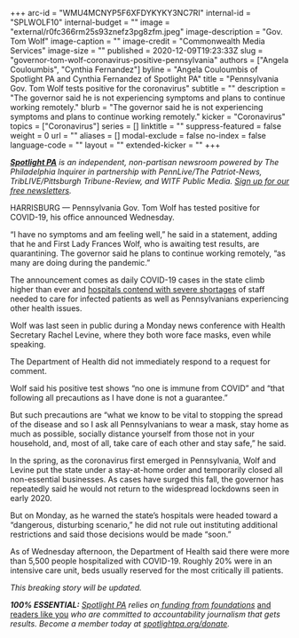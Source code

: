 +++
arc-id = "WMU4MCNYP5F6XFDYKYKY3NC7RI"
internal-id = "SPLWOLF10"
internal-budget = ""
image = "external/r0fc366rm25s93znefz3pg8zfm.jpeg"
image-description = "Gov. Tom Wolf"
image-caption = ""
image-credit = "Commonwealth Media Services"
image-size = ""
published = 2020-12-09T19:23:33Z
slug = "governor-tom-wolf-coronavirus-positive-pennsylvania"
authors = ["Angela Couloumbis", "Cynthia Fernandez"]
byline = "Angela Couloumbis of Spotlight PA and Cynthia Fernandez of Spotlight PA"
title = "Pennsylvania Gov. Tom Wolf tests positive for the coronavirus"
subtitle = ""
description = "The governor said he is not experiencing symptoms and plans to continue working remotely."
blurb = "The governor said he is not experiencing symptoms and plans to continue working remotely."
kicker = "Coronavirus"
topics = ["Coronavirus"]
series = []
linktitle = ""
suppress-featured = false
weight = 0
url = ""
aliases = []
modal-exclude = false
no-index = false
language-code = ""
layout = ""
extended-kicker = ""
+++

<a href="https://www.spotlightpa.org/"><i><b>Spotlight PA</b></i></a><i> is an independent, non-partisan newsroom powered by The Philadelphia Inquirer in partnership with PennLive/The Patriot-News, TribLIVE/Pittsburgh Tribune-Review, and WITF Public Media. </i><a href="https://www.spotlightpa.org/newsletters"><i>Sign up for our free newsletters</i></a><i>.</i>

HARRISBURG — Pennsylvania Gov. Tom Wolf has tested positive for COVID-19, his office announced Wednesday.

“I have no symptoms and am feeling well,” he said in a statement, adding that he and First Lady Frances Wolf, who is awaiting test results, are quarantining. The governor said he plans to continue working remotely, “as many are doing during the pandemic.”

The announcement comes as daily COVID-19 cases in the state climb higher than ever and <a href="https://www.spotlightpa.org/news/2020/12/pennsylvania-hospitals-coronavirus-staffing-shortages/">hospitals contend with severe shortages</a> of staff needed to care for infected patients as well as Pennsylvanians experiencing other health issues.

Wolf was last seen in public during a Monday news conference with Health Secretary Rachel Levine, where they both wore face masks, even while speaking.

The Department of Health did not immediately respond to a request for comment.

<script src="https://www.spotlightpa.org/embed.js" async></script><div data-spl-embed-version="1" data-spl-src="https://www.spotlightpa.org/embeds/donate/?teaser_text=Spotlight%20PA%20provides%20essential%2C%20public-service%20journalism%20thanks%20to%20readers%20like%20you.%20%3Cb%3EBecome%20a%20member%20today%20with%20a%20gift%20of%20%2415%2Fmonth%20or%20more%20and%20receive%20our%20exclusive%20Pennsylvania%20tote%20bag.%3C%2Fb%3E&cta_text=YES%2C%20COUNT%20ME%20IN&eyebrow_text=BECOME%20A%20MEMBER"></div>

Wolf said his positive test shows “no one is immune from COVID” and “that following all precautions as I have done is not a guarantee.”

But such precautions are “what we know to be vital to stopping the spread of the disease and so I ask all Pennsylvanians to wear a mask, stay home as much as possible, socially distance yourself from those not in your household, and, most of all, take care of each other and stay safe,” he said.

In the spring, as the coronavirus first emerged in Pennsylvania, Wolf and Levine put the state under a stay-at-home order and temporarily closed all non-essential businesses. As cases have surged this fall, the governor has repeatedly said he would not return to the widespread lockdowns seen in early 2020.

But on Monday, as he warned the state’s hospitals were headed toward a “dangerous, disturbing scenario,” he did not rule out instituting additional restrictions and said those decisions would be made “soon.”

As of Wednesday afternoon, the Department of Health said there were more than 5,500 people hospitalized with COVID-19. Roughly 20% were in an intensive care unit, beds usually reserved for the most critically ill patients.

<i>This breaking story will be updated.</i>

<i><b>100% ESSENTIAL:</b></i><i> </i><a href="https://www.spotlightpa.org/"><i>Spotlight PA</i></a><i> relies on</i><a href="https://www.spotlightpa.org/support"><i> funding from foundations</i></a><i> </i><a href="https://www.spotlightpa.org/support">and readers like you</a><i> who are committed to accountability journalism that gets results. Become a member today at </i><a href="http://checkout.fundjournalism.org/memberform?org_id=spotlightpa&campaign=701f4000000TVuIAAW"><i>spotlightpa.org/donate</i></a><i>.</i>
